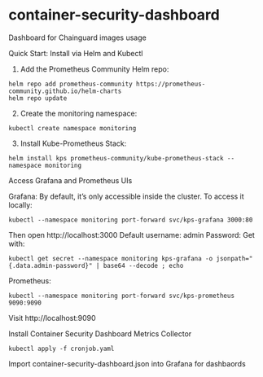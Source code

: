 # container-security-dashboard
Dashboard for Chainguard images usage

Quick Start: Install via Helm and Kubectl

1. Add the Prometheus Community Helm repo:
```
helm repo add prometheus-community https://prometheus-community.github.io/helm-charts
helm repo update
```
2. Create the monitoring namespace:
```
kubectl create namespace monitoring
```
3. Install Kube-Prometheus Stack:
```
helm install kps prometheus-community/kube-prometheus-stack --namespace monitoring
```

Access Grafana and Prometheus UIs

Grafana:
By default, it’s only accessible inside the cluster. To access it locally:
```
kubectl --namespace monitoring port-forward svc/kps-grafana 3000:80
```
Then open http://localhost:3000
Default username: admin
Password: Get with:
```
kubectl get secret --namespace monitoring kps-grafana -o jsonpath="{.data.admin-password}" | base64 --decode ; echo
```
Prometheus:
```
kubectl --namespace monitoring port-forward svc/kps-prometheus 9090:9090
```
Visit http://localhost:9090

Install Container Security Dashboard Metrics Collector
```
kubectl apply -f cronjob.yaml
```

Import container-security-dashboard.json into Grafana for dashbaords
